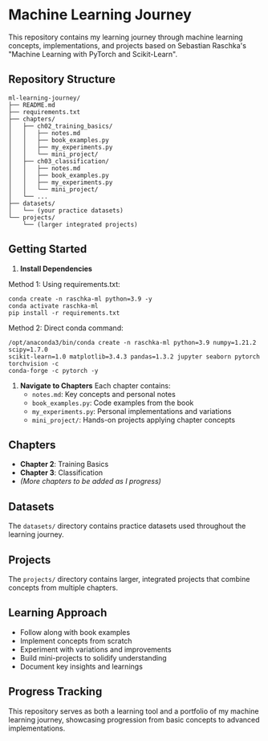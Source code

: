 # Machine Learning Journey

This repository contains my learning journey through machine learning concepts, implementations, and projects based on Sebastian Raschka's "Machine Learning with PyTorch and Scikit-Learn".

## Repository Structure

```
ml-learning-journey/
├── README.md
├── requirements.txt
├── chapters/
│   ├── ch02_training_basics/
│   │   ├── notes.md
│   │   ├── book_examples.py
│   │   ├── my_experiments.py
│   │   └── mini_project/
│   ├── ch03_classification/
│   │   ├── notes.md
│   │   ├── book_examples.py
│   │   ├── my_experiments.py
│   │   └── mini_project/
│   └── ...
├── datasets/
│   └── (your practice datasets)
└── projects/
    └── (larger integrated projects)
```

## Getting Started

1. **Install Dependencies**

Method 1: Using requirements.txt:

```
conda create -n raschka-ml python=3.9 -y
conda activate raschka-ml
pip install -r requirements.txt
```

Method 2: Direct conda command:

```
/opt/anaconda3/bin/conda create -n raschka-ml python=3.9 numpy=1.21.2 scipy=1.7.0
scikit-learn=1.0 matplotlib=3.4.3 pandas=1.3.2 jupyter seaborn pytorch torchvision -c
conda-forge -c pytorch -y
```

1. **Navigate to Chapters**
   Each chapter contains:
   - `notes.md`: Key concepts and personal notes
   - `book_examples.py`: Code examples from the book
   - `my_experiments.py`: Personal implementations and variations
   - `mini_project/`: Hands-on projects applying chapter concepts

## Chapters

- **Chapter 2**: Training Basics
- **Chapter 3**: Classification
- _(More chapters to be added as I progress)_

## Datasets

The `datasets/` directory contains practice datasets used throughout the learning journey.

## Projects

The `projects/` directory contains larger, integrated projects that combine concepts from multiple chapters.

## Learning Approach

- Follow along with book examples
- Implement concepts from scratch
- Experiment with variations and improvements
- Build mini-projects to solidify understanding
- Document key insights and learnings

## Progress Tracking

This repository serves as both a learning tool and a portfolio of my machine learning journey, showcasing progression from basic concepts to advanced implementations.

```

```
